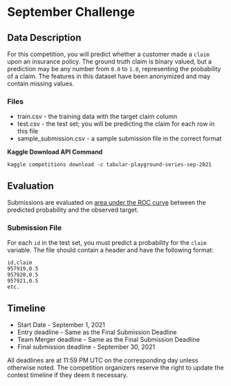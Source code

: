 # September Challenge

## Data Description

For this competition, you will predict whether a customer made a `claim` upon an insurance policy. The ground truth claim is binary valued, but a prediction may be any number from `0.0` to `1.0`, representing the probability of a claim. The features in this dataset have been anonymized and may contain missing values.

### Files

* train.csv - the training data with the target claim column
* test.csv - the test set; you will be predicting the claim for each row in this file
* sample_submission.csv - a sample submission file in the correct format

**Kaggle Download API Command**

`kaggle competitions download -c tabular-playground-series-sep-2021`

## Evaluation

Submissions are evaluated on [area under the ROC curve](https://en.wikipedia.org/wiki/Receiver_operating_characteristic) between the predicted probability and the observed target.

### Submission File
For each `id` in the test set, you must predict a probability for the `claim` variable. The file should contain a header and have the following format:

```
id,claim
957919,0.5
957920,0.5
957921,0.5
etc.
```

## Timeline

* Start Date - September 1, 2021
* Entry deadline - Same as the Final Submission Deadline
* Team Merger deadline - Same as the Final Submission Deadline
* Final submission deadline - September 30, 2021

All deadlines are at 11:59 PM UTC on the corresponding day unless otherwise noted. The competition organizers reserve the right to update the contest timeline if they deem it necessary.